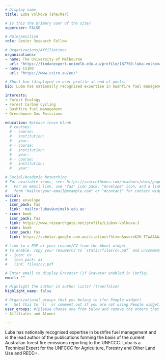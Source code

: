 ```yaml
---
# Display name
title: Luba Volkova (she/her)

# Is this the primary user of the site?
superuser: FALSE

# Role/position
role: Senior Research Fellow

# Organizations/Affiliations
organizations:
- name: The University of Melbourne
  url: "https://findanexpert.unimelb.edu.au/profile/187750-luba-volkova"
- name: CSIRO
  url: "https://www.csiro.au/en/"

# Short bio (displayed in user profile at end of posts)
bio: Luba has nationally recognised expertise in bushfire fuel management and is the lead author of the publications forming the basis of the current Australian forest fire emissions reporting to the UNFCCC. Luba is a Technical Expert for the UNFCCC for Agriculture, Forestry and Other Land Use and REDD+.

interests:
- Forest Ecology
- Forest Carbon Cycling
- Bushfire fuel management
- Greenhouse Gas Emissions

education: #please leave blank
  # courses:
  # - course:
  #   institution:
  #   year:
  # - course:
  #   institution:
  #   year:
  # - course:
  #   institution:
  #   year:

# Social/Academic Networking
# For available icons, see: https://sourcethemes.com/academic/docs/page-builder/#icons
#   For an email link, use "fas" icon pack, "envelope" icon, and a link in the
#   form "mailto:your-email@example.com" or "#contact" for contact widget.
social:
- icon: envelope
  icon_pack: fas
  link: 'mailto:lubav@unimelb.edu.au'
- icon: book
  icon_pack: fas
  link: https://www.researchgate.net/profile/Liubov-Volkova-3
- icon: book
  icon_pack: fas
  link: https://scholar.google.com.au/citations?hl=en&user=K2K-TTwAAAAJ
  
# Link to a PDF of your resume/CV from the About widget.
# To enable, copy your resume/CV to `static/files/cv.pdf` and uncomment the lines below.
# - icon: cv
#   icon_pack: ai
#   link: files/cv.pdf

# Enter email to display Gravatar (if Gravatar enabled in Config)
email: ""

# Highlight the author in author lists? (true/false)
highlight_name: false

# Organizational groups that you belong to (for People widget)
#   Set this to `[]` or comment out if you are not using People widget.
user_groups: #(please choose one from below and remove the others that aren't needed)
- Affiliates and Alumni

---
```



Luba has nationally recognised expertise in bushfire fuel management and is the lead author of the publications forming the basis of the current Australian forest fire emissions reporting to the UNFCCC. Luba is a Technical Expert for the UNFCCC for Agriculture, Forestry and Other Land Use and REDD+.
